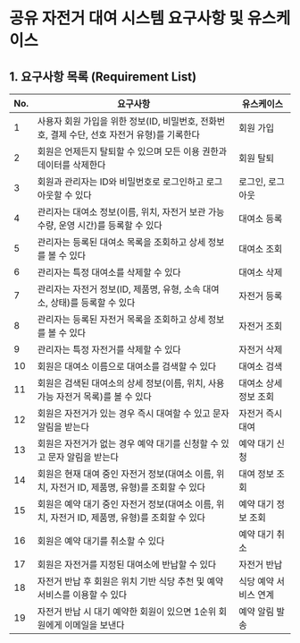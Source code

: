 # 공유 자전거 대여 시스템 요구사항 및 유스케이스

## 1. 요구사항 목록 (Requirement List)

| No. | 요구사항 | 유스케이스 |
|-----|---------|-----------|
| 1 | 사용자 회원 가입을 위한 정보(ID, 비밀번호, 전화번호, 결제 수단, 선호 자전거 유형)를 기록한다 | 회원 가입 |
| 2 | 회원은 언제든지 탈퇴할 수 있으며 모든 이용 권한과 데이터를 삭제한다 | 회원 탈퇴 |
| 3 | 회원과 관리자는 ID와 비밀번호로 로그인하고 로그아웃할 수 있다 | 로그인, 로그아웃 |
| 4 | 관리자는 대여소 정보(이름, 위치, 자전거 보관 가능 수량, 운영 시간)를 등록할 수 있다 | 대여소 등록 |
| 5 | 관리자는 등록된 대여소 목록을 조회하고 상세 정보를 볼 수 있다 | 대여소 조회 |
| 6 | 관리자는 특정 대여소를 삭제할 수 있다 | 대여소 삭제 |
| 7 | 관리자는 자전거 정보(ID, 제품명, 유형, 소속 대여소, 상태)를 등록할 수 있다 | 자전거 등록 |
| 8 | 관리자는 등록된 자전거 목록을 조회하고 상세 정보를 볼 수 있다 | 자전거 조회 |
| 9 | 관리자는 특정 자전거를 삭제할 수 있다 | 자전거 삭제 |
| 10 | 회원은 대여소 이름으로 대여소를 검색할 수 있다 | 대여소 검색 |
| 11 | 회원은 검색된 대여소의 상세 정보(이름, 위치, 사용 가능 자전거 목록)를 볼 수 있다 | 대여소 상세정보 조회 |
| 12 | 회원은 자전거가 있는 경우 즉시 대여할 수 있고 문자 알림을 받는다 | 자전거 즉시 대여 |
| 13 | 회원은 자전거가 없는 경우 예약 대기를 신청할 수 있고 문자 알림을 받는다 | 예약 대기 신청 |
| 14 | 회원은 현재 대여 중인 자전거 정보(대여소 이름, 위치, 자전거 ID, 제품명, 유형)를 조회할 수 있다 | 대여 정보 조회 |
| 15 | 회원은 예약 대기 중인 자전거 정보(대여소 이름, 위치, 자전거 ID, 제품명, 유형)를 조회할 수 있다 | 예약 대기 정보 조회 |
| 16 | 회원은 예약 대기를 취소할 수 있다 | 예약 대기 취소 |
| 17 | 회원은 자전거를 지정된 대여소에 반납할 수 있다 | 자전거 반납 |
| 18 | 자전거 반납 후 회원은 위치 기반 식당 추천 및 예약 서비스를 이용할 수 있다 | 식당 예약 서비스 연계 |
| 19 | 자전거 반납 시 대기 예약한 회원이 있으면 1순위 회원에게 이메일을 보낸다 | 예약 알림 발송 |
